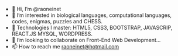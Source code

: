 - 👋 Hi, I’m @raoneinet
- 👀 I’m interested in biological languages, computational languages, codes, enigmas, puzzles and CHESS.
- 🌱 Technologies I master: HTML5, CSS3, BOOTSTRAP, JAVASCRIP, REACT.JS MYSQL, WORDPRESS.
- 💞️ I’m looking to collaborate on Front-End Web Development...
- 📫 How to reach me raoneinet@hotmail.com

<!---
raoneinet/raoneinet is a ✨ special ✨ repository because its `README.md` (this file) appears on your GitHub profile.
You can click the Preview link to take a look at your changes.
--->
